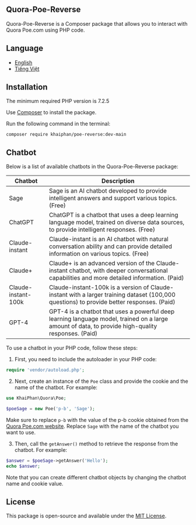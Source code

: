 ## Quora-Poe-Reverse

Quora-Poe-Reverse is a Composer package that allows you to interact with Quora Poe.com using PHP code.

## Language

- [English](README.md)
- [Tiếng Việt](README_vi.md)

## Installation

The minimum required PHP version is 7.2.5

Use [Composer](https://getcomposer.org) to install the package.

Run the following command in the terminal:

```
composer require khaiphan/poe-reverse:dev-main
```
## Chatbot

Below is a list of available chatbots in the Quora-Poe-Reverse package:

| Chatbot                 | Description                                                       |
|-------------------------|-------------------------------------------------------------------|
| Sage                    | Sage is an AI chatbot developed to provide intelligent answers and support various topics. (Free)                         |
| ChatGPT                 | ChatGPT is a chatbot that uses a deep learning language model, trained on diverse data sources, to provide intelligent responses. (Free) |
| Claude-instant          | Claude-instant is an AI chatbot with natural conversation ability and can provide detailed information on various topics. (Free)        |
| Claude+                 | Claude+ is an advanced version of the Claude-instant chatbot, with deeper conversational capabilities and more detailed information. (Paid)        |
| Claude-instant-100k     | Claude-instant-100k is a version of Claude-instant with a larger training dataset (100,000 questions) to provide better responses. (Paid)      |
| GPT-4                   | GPT-4 is a chatbot that uses a powerful deep learning language model, trained on a large amount of data, to provide high-quality responses. (Paid) |

To use a chatbot in your PHP code, follow these steps:

1. First, you need to include the autoloader in your PHP code:

```php
require 'vendor/autoload.php';
```

2. Next, create an instance of the `Poe` class and provide the cookie and the name of the chatbot. For example:

```php
use KhaiPhan\Quora\Poe;

$poeSage = new Poe('p-b', 'Sage');
```

Make sure to replace `p-b` with the value of the p-b cookie obtained from the [Quora Poe.com website](https://poe.com).
Replace `Sage` with the name of the chatbot you want to use.

3. Then, call the `getAnswer()` method to retrieve the response from the chatbot. For example:

```php
$answer = $poeSage->getAnswer('Hello');
echo $answer;
```

Note that you can create different chatbot objects by changing the chatbot name and cookie value.

## License

This package is open-source and available under the [MIT License](https://opensource.org/licenses/MIT).